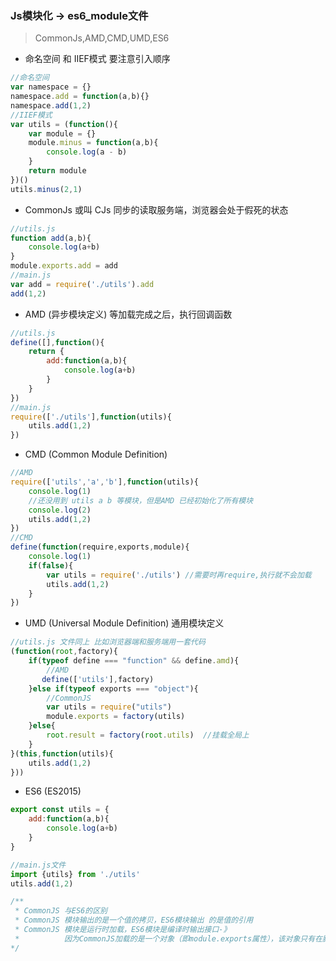 

### Js模块化  -> es6_module文件
> CommonJs,AMD,CMD,UMD,ES6
* 命名空间 和 IIEF模式 要注意引入顺序
``` js
//命名空间
var namespace = {}
namespace.add = function(a,b){}
namespace.add(1,2)
//IIEF模式
var utils = (function(){
    var module = {}
    module.minus = function(a,b){
        console.log(a - b)
    }
    return module
})()
utils.minus(2,1)
```

* CommonJs 或叫 CJs 同步的读取服务端，浏览器会处于假死的状态
```js
//utils.js
function add(a,b){
    console.log(a+b)
}
module.exports.add = add
//main.js
var add = require('./utils').add
add(1,2)
```

* AMD (异步模块定义) 等加载完成之后，执行回调函数

```js
//utils.js
define([],function(){
    return {
        add:function(a,b){
            console.log(a+b)
        }
    }
})
//main.js
require(['./utils'],function(utils){
    utils.add(1,2)
})
```

* CMD (Common Module Definition)
```js
//AMD
require(['utils','a','b'],function(utils){
    console.log(1)
    //还没用到 utils a b 等模块，但是AMD 已经初始化了所有模块
    console.log(2)
    utils.add(1,2)
})
//CMD
define(function(require,exports,module){
    console.log(1)
    if(false){
        var utils = require('./utils') //需要时再require,执行就不会加载
        utils.add(1,2)        
    }
})
```

* UMD (Universal Module Definition) 通用模块定义 
```js
//utils.js 文件同上 比如浏览器端和服务端用一套代码
(function(root,factory){
    if(typeof define === "function" && define.amd){
        //AMD
       define(['utils'],factory)
    }else if(typeof exports === "object"){
        //CommonJS
        var utils = require("utils")
        module.exports = factory(utils)
    }else{
        root.result = factory(root.utils)  //挂载全局上
    }
}(this,function(utils){
    utils.add(1,2)
}))
```

* ES6 (ES2015)
```js
export const utils = {
    add:function(a,b){
        console.log(a+b)
    }
}

//main.js文件
import {utils} from './utils'
utils.add(1,2)

/**
 * CommonJS 与ES6的区别
 * CommonJS 模块输出的是一个值的拷贝，ES6模块输出 的是值的引用
 * CommonJS 模块是运行时加载，ES6模块是编译时输出接口-》
 *          因为CommonJS加载的是一个对象（即module.exports属性），该对象只有在脚本运行完才会生成，而ES6模块不是对象，它的对外接口只是一种静态定义，在代码静态解析阶段就会生成
*/
```

